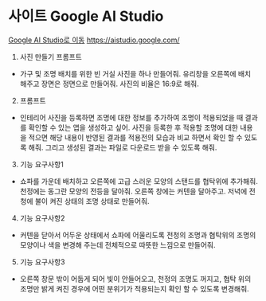 # 사이트 Google AI Studio
[Google AI Studio로 이동](https://aistudio.google.com/)
https://aistudio.google.com/

1. 사진 만들기 프롬프트 
- 가구 및 조명 배치를 위한 빈 거실 사진을 하나 만들어줘. 유리창을 오른쪽에 배치 해주고 장면은 정면으로 만들어줘. 사진의 비율은 16:9로 해줘.


2. 프롬프트 
- 인테리어 사진을 등록하면 조명에 대한 정보를 추가하여 조명이 적용되었을 때 결과를 확인할 수 있는 앱을 생성하고 싶어. 사진을 등록한 후 적용할 조명에 대한 내용을 적으면 해당 내용이 반영된 결과를 적용전의 모습과 비교 하면서 확인 할 수 있도록 해줘. 그리고 생성된 결과는 파일로 다운로드 받을 수 있도록 해줘. 


3. 기능 요구사항1
- 쇼파를 가운데 배치하고 오른쪽에 고급 스러운 모양의 스탠드를 협탁위에 추가해줘. 천정에는 동그란 모양의 전등을 달아줘. 오른쪽 창에는 커텐을 달아주고. 저녁에 전청에 불이 켜진 상태의 조명 상태로 만들어줘. 

4. 기능 요구사항2
- 커텐을 닫아서 어두운 상태에서 쇼파에 어울리도록 전청의 조명과 협탁위의 조명의 모양이나 색을 변경해 주는데 전체적으로 따뜻한 느낌으로 만들어줘. 

5. 기능 요구사항3
- 오른쪽 창문 밖이  어둡게 되어 빛이 안들어오고, 천정의 조명도 꺼지고, 협탁 위의 조명만 밝게 켜진 경우에 어떤 분위기가 적용되는지 확인 할 수 있도록 변경해줘.